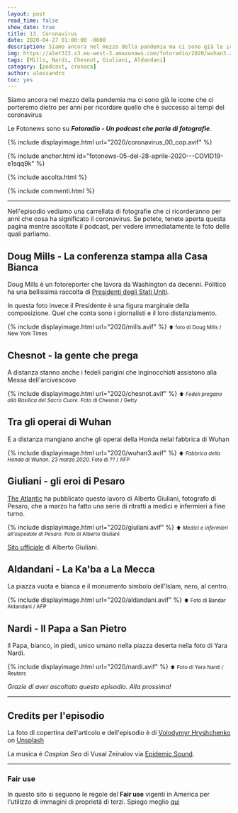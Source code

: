 ```yaml
---
layout: post
read_time: false
show_date: true
title: 13. Coronavirus
date: 2020-04-27 01:00:00 -0600
description: Siamo ancora nel mezzo della pandemia ma ci sono già le icone che ci porteremo dietro per anni per ricordare quello che è successo al tempo del coronavirus
img: https://alet313.s3.eu-west-3.amazonaws.com/fotoradio/2020/wuhan3.avif
tags: [Mills, Nardi, Chesnot, Giuliani, Aldandani]
category: [podcast, cronaca]
author: alessandro
toc: yes
---
```


Siamo ancora nel mezzo della pandemia ma ci sono già le icone che ci porteremo dietro per anni per ricordare quello che è successo ai tempi del coronavirus
<!--more-->

Le Fotonews sono su **_Fotoradio - Un podcast che parla di fotografie_**.

{% include displayimage.html url="2020/coronavirus_00_cop.avif" %}

{% include anchor.html id="fotonews-05-del-28-aprile-2020---COVID19-e1sqq9k" %}

{% include ascolta.html %}

{% include commenti.html %}

- - -

Nell'episodio vediamo una carrellata di fotografie che ci ricorderanno per anni che cosa ha significato il coronavirus.
Se potete, tenete aperta questa pagina mentre ascoltate il podcast, per vedere immediatamente le foto delle quali parliamo.


## Doug Mills - La conferenza stampa alla Casa Bianca

Doug Mills è un fotoreporter che lavora da Washington da decenni. Politico ha una bellissima raccolta di [Presidenti degli Stati Uniti](https://www.politico.com/magazine/story/2019/04/26/doug-mills-iconic-president-photos-226744).

In questa foto invece il Presidente è una figura marginale della composizione. Quel che conta sono i giornalisti e il loro distanziamento.

{% include displayimage.html url="2020/mills.avif" %}
<small>⬆︎ foto di Doug Mills / New York Times</small>


## Chesnot - la gente che prega

A distanza stanno anche i fedeli parigini che inginocchiati assistono alla Messa dell'arcivescovo

{% include displayimage.html url="2020/chesnot.avif" %}
<small>⬆︎ _Fedeli pregano alla Basilica del Sacro Cuore._ Foto di Chesnot / Getty</small>


## Tra gli operai di Wuhan

E a distanza mangiano anche gli operai della Honda nelal fabbrica di Wuhan

{% include displayimage.html url="2020/wuhan3.avif" %}
<small>⬆︎ _Fabbrica della Honda di Wuhan. 23 marzo 2020._ Foto di ?? / AFP</small>


## Giuliani - gli eroi di Pesaro

[The Atlantic](https://www.theatlantic.com/health/archive/2020/03/coronavirus-italy-photos-doctors-and-nurses/608671/) ha pubblicato questo lavoro di Alberto Giuliani, fotografo di Pesaro, che a marzo ha fatto una serie di ritratti a medici e infermieri a fine turno.

{% include displayimage.html url="2020/giuliani.avif" %}
<small>⬆︎ _Medici e infermieri all'ospedale di Pesaro._ Foto di Alberto Giuliani</small>

[Sito ufficiale](https://www.albertogiuliani.com/) di Alberto Giuliani.


## Aldandani - La Ka'ba a La Mecca

La piazza vuota e bianca e il monumento simbolo dell'Islam, nero, al centro.

{% include displayimage.html url="2020/aldandani.avif" %}
<small>⬆︎ Foto di Bandar Aldandani / AFP</small>


## Nardi - Il Papa a San Pietro

Il Papa, bianco, in piedi, unico umano nella piazza deserta nella foto di Yara Nardi.

{% include displayimage.html url="2020/nardi.avif" %}
<small>⬆︎ Foto di Yara Nardi / Reuters</small>


_Grazie di aver ascoltato questo episodio. Alla prossima!_


- - -

## Credits per l'episodio

La foto di copertina dell'articolo e dell'episodio è di [Volodymyr Hryshchenko](https://unsplash.com/@lunarts?utm_source=unsplash&utm_medium=referral&utm_content=creditCopyText)  on  [Unsplash](https://unsplash.com/s/photos/virus-mask?utm_source=unsplash&utm_medium=referral&utm_content=creditCopyText)

La musica è _Caspian Sea_ di Vusal Zeinalov via [Epidemic Sound](https://www.epidemicsound.com/artists/vusal-zeinalov).


- - -


### Fair use

In questo sito si seguono le regole del **Fair use** vigenti in America per l'utilizzo di immagini di proprietà di terzi. Spiego meglio [qui](../../fair_use.html)
